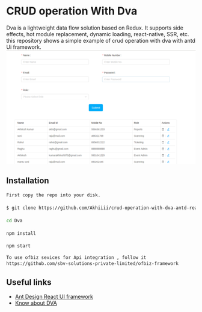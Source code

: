 



# CRUD operation With Dva
Dva is a lightweight data flow solution based on Redux. It supports side effects, hot module replacement, dynamic loading, react-native, SSR, etc. this repository shows a simple example of crud operation with dva with antd Ui framework.
![Demo](demo.png)
## Installation

```bash
First copy the repo into your disk.

$ git clone https://github.com/Akhiiii/crud-operation-with-dva-antd-react.github.io.git Dva

cd Dva

npm install

npm start   
```
```
To use ofbiz sevices for Api integration , follow it 
https://github.com/sbv-solutions-private-limited/ofbiz-framework
```


## Useful links
 * [Ant Design React UI framework](https://ant.design/)
 * [Know about DVA](https://ant.design/docs/react/practical-projects) 
